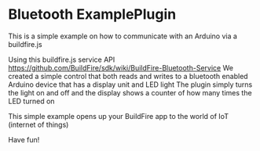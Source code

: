 # Bluetooth ExamplePlugin
This is a simple example on how to communicate with an Arduino via a buildfire.js

Using this buildfire.js service API https://github.com/BuildFire/sdk/wiki/BuildFire-Bluetooth-Service
We created a simple control that both reads and writes to a bluetooth enabled Arduino device that has a display unit and LED light
The plugin simply turns the light on and off and the display shows a counter of how many times the LED turned on

This simple example opens up your BuildFire app to the world of IoT (internet of things)

Have fun!
